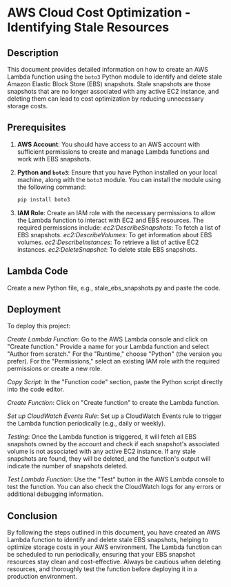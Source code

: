 # AWS Cloud Cost Optimization - Identifying Stale Resources

## Description

This document provides detailed information on how to create an AWS Lambda function using the `boto3` Python module to identify and delete stale Amazon Elastic Block Store (EBS) snapshots. Stale snapshots are those snapshots that are no longer associated with any active EC2 instance, and deleting them can lead to cost optimization by reducing unnecessary storage costs.

## Prerequisites

1. **AWS Account**: You should have access to an AWS account with sufficient permissions to create and manage Lambda functions and work with EBS snapshots.

2. **Python and `boto3`**: Ensure that you have Python installed on your local machine, along with the `boto3` module. You can install the module using the following command:

   ```bash
   pip install boto3

3. **IAM Role**: Create an IAM role with the necessary permissions to allow the Lambda function to interact with EC2 and EBS resources. The required permissions include:
*ec2:DescribeSnapshots*: To fetch a list of EBS snapshots.
*ec2:DescribeVolumes*: To get information about EBS volumes.
*ec2:DescribeInstances*: To retrieve a list of active EC2 instances.
*ec2:DeleteSnapshot*: To delete stale EBS snapshots.

## Lambda Code

Create a new Python file, e.g., stale_ebs_snapshots.py and paste the code. 

## 
## Deployment

To deploy this project:

*Create Lambda Function*: Go to the AWS Lambda console and click on "Create function." Provide a name for your Lambda function and select "Author from scratch." For the "Runtime," choose "Python" (the version you prefer). For the "Permissions," select an existing IAM role with the required permissions or create a new role.

*Copy Script*: In the "Function code" section, paste the Python script directly into the code editor.


*Create Function*: Click on "Create function" to create the Lambda function.

*Set up CloudWatch Events Rule*: Set up a CloudWatch Events rule to trigger the Lambda function periodically (e.g., daily or weekly).

*Testing*: Once the Lambda function is triggered, it will fetch all EBS snapshots owned by the account and check if each snapshot's associated volume is not associated with any active EC2 instance. If any stale snapshots are found, they will be deleted, and the function's output will indicate the number of snapshots deleted.

*Test Lambda Function*: Use the "Test" button in the AWS Lambda console to test the function. You can also check the CloudWatch logs for any errors or additional debugging information.





## Conclusion

By following the steps outlined in this document, you have created an AWS Lambda function to identify and delete stale EBS snapshots, helping to optimize storage costs in your AWS environment. The Lambda function can be scheduled to run periodically, ensuring that your EBS snapshot resources stay clean and cost-effective. Always be cautious when deleting resources, and thoroughly test the function before deploying it in a production environment.